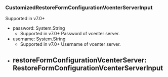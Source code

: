 ### CustomizedRestoreFormConfigurationVcenterServerInput
Supported in v7.0+

- password: System.String
  - Supported in v7.0+
      Password of vcenter server.
- username: System.String
  - Supported in v7.0+
      Username of vcenter server.
- restoreFormConfigurationVcenterServer: RestoreFormConfigurationVcenterServerInput
  - 
